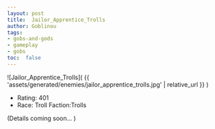 ```yaml
---
layout: post
title:  Jailor_Apprentice_Trolls
author: Goblinou
tags:
- gobs-and-gods
- gameplay
- gobs
toc:  false
---
```


![Jailor_Apprentice_Trolls]( {{ 'assets/generated/enemies/jailor_apprentice_trolls.jpg' | relative_url }} )
- Rating: 401
- Race: Troll  Faction:Trolls

(Details coming soon... )